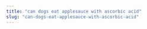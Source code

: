 ```yaml
---
title: "can dogs eat applesauce with ascorbic acid"
slug: "can-dogs-eat-applesauce-with-ascorbic-acid"
---
```


